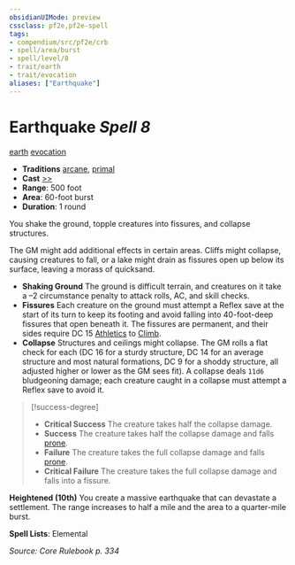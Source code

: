 ```yaml
---
obsidianUIMode: preview
cssclass: pf2e,pf2e-spell
tags:
- compendium/src/pf2e/crb
- spell/area/burst
- spell/level/8
- trait/earth
- trait/evocation
aliases: ["Earthquake"]
---
```

# Earthquake *Spell 8*   
[earth](earth.md "Earth Energy & Element Trait")  [evocation](evocation.md "Evocation School Trait")  

- **Traditions** [arcane](arcane.md "Arcane Tradition Trait"), [primal](primal.md "Primal Tradition Trait")
- **Cast** [>>](chapter-9-playing-the-game.md#Actions "Two-Action") 
- **Range**: 500 foot
- **Area**: 60-foot burst
- **Duration**: 1 round

You shake the ground, topple creatures into fissures, and collapse structures.

The GM might add additional effects in certain areas. Cliffs might collapse, causing creatures to fall, or a lake might drain as fissures open up below its surface, leaving a morass of quicksand.

- **Shaking Ground** The ground is difficult terrain, and creatures on it take a –2 circumstance penalty to attack rolls, AC, and skill checks.
- **Fissures** Each creature on the ground must attempt a Reflex save at the start of its turn to keep its footing and avoid falling into 40-foot-deep fissures that open beneath it. The fissures are permanent, and their sides require DC 15 [Athletics](skills.md#Athletics) to [Climb](climb.md).
- **Collapse** Structures and ceilings might collapse. The GM rolls a flat check for each (DC 16 for a sturdy structure, DC 14 for an average structure and most natural formations, DC 9 for a shoddy structure, all adjusted higher or lower as the GM sees fit). A collapse deals `11d6` bludgeoning damage; each creature caught in a collapse must attempt a Reflex save to avoid it.

> [!success-degree] 
> - **Critical Success** The creature takes half the collapse damage.
> - **Success** The creature takes half the collapse damage and falls [prone](conditions.md#Prone).
> - **Failure** The creature takes the full collapse damage and falls [prone](conditions.md#Prone).
> - **Critical Failure** The creature takes the full collapse damage and falls into a fissure.

**Heightened (10th)** You create a massive earthquake that can devastate a settlement. The range increases to half a mile and the area to a quarter-mile burst.

**Spell Lists**: Elemental

*Source: Core Rulebook p. 334*